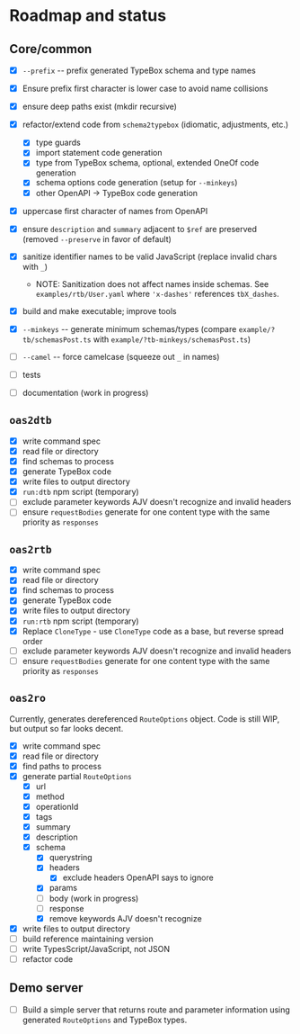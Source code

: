 # Roadmap and status

## Core/common

- [x] `--prefix` -- prefix generated TypeBox schema and type names
- [x] Ensure prefix first character is lower case to avoid name collisions
- [x] ensure deep paths exist (mkdir recursive)
- [x] refactor/extend code from `schema2typebox` (idiomatic, adjustments, etc.)
  - [x] type guards
  - [x] import statement code generation
  - [x] type from TypeBox schema, optional, extended OneOf code generation
  - [x] schema options code generation (setup for `--minkeys`)
  - [x] other OpenAPI -> TypeBox code generation
- [x] uppercase first character of names from OpenAPI
- [x] ensure `description` and `summary` adjacent to `$ref` are preserved (removed `--preserve` in favor of default)
- [x] sanitize identifier names to be valid JavaScript (replace invalid chars with `_`)
  - NOTE: Sanitization does not affect names inside schemas. See `examples/rtb/User.yaml` where `'x-dashes'` references `tbX_dashes`.
- [x] build and make executable; improve tools
- [x] `--minkeys` -- generate minimum schemas/types (compare `example/?tb/schemasPost.ts` with `example/?tb-minkeys/schemasPost.ts`)
- [ ] `--camel` -- force camelcase (squeeze out `_` in names)
- [ ] tests

- [ ] documentation (work in progress)

## `oas2dtb`

- [x] write command spec
- [x] read file or directory
- [x] find schemas to process
- [x] generate TypeBox code
- [x] write files to output directory
- [x] `run:dtb` npm script (temporary)
- [ ] exclude parameter keywords AJV doesn't recognize and invalid headers
- [ ] ensure `requestBodies` generate for one content type with the same priority as `responses`

## `oas2rtb`

- [x] write command spec
- [x] read file or directory
- [x] find schemas to process
- [x] generate TypeBox code
- [x] write files to output directory
- [x] `run:rtb` npm script (temporary)
- [x] Replace `CloneType` - use `CloneType` code as a base, but reverse spread order
- [ ] exclude parameter keywords AJV doesn't recognize and invalid headers
- [ ] ensure `requestBodies` generate for one content type with the same priority as `responses`

## `oas2ro`

Currently, generates dereferenced `RouteOptions` object. Code is still WIP, but output so far looks decent.

- [x] write command spec
- [x] read file or directory
- [x] find paths to process
- [x] generate partial `RouteOptions`
  - [x] url
  - [x] method
  - [x] operationId
  - [x] tags
  - [x] summary
  - [x] description
  - [x] schema
    - [x] querystring
    - [x] headers
      - [x] exclude headers OpenAPI says to ignore
    - [x] params
    - [ ] body (work in progress)
    - [ ] response
    - [x] remove keywords AJV doesn't recognize
- [x] write files to output directory
- [ ] build reference maintaining version
- [ ] write TypesScript/JavaScript, not JSON
- [ ] refactor code

## Demo server

- [ ] Build a simple server that returns route and parameter information using generated `RouteOptions` and TypeBox types.